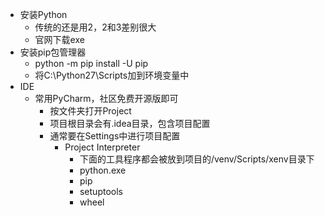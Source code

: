 * 安装Python
    * 传统的还是用2，2和3差别很大
    * 官网下载exe
* 安装pip包管理器
    * python -m pip install -U pip
    * 将C:\Python27\Scripts加到环境变量中
* IDE
    * 常用PyCharm，社区免费开源版即可
        * 按文件夹打开Project
        * 项目根目录会有.idea目录，包含项目配置
        * 通常要在Settings中进行项目配置
            * Project Interpreter
                * 下面的工具程序都会被放到项目的/venv/Scripts/xenv目录下
                * python.exe
                * pip
                * setuptools
                * wheel